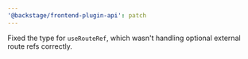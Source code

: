 ```yaml
---
'@backstage/frontend-plugin-api': patch
---
```


Fixed the type for `useRouteRef`, which wasn't handling optional external route refs correctly.
